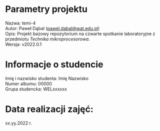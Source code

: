 # Parametry projektu
Nazwa:  temi-4  
Autor:  Paweł Dąbal (pawel.dabal@wat.edu.pl)  
Opis:   Projekt bazowy repozytorium na czwarte spotkanie laboratoryjne z przedmiotu *Technika mikroprocesorowa*.  
Wersja: v2022.0.1  

# Informacje o studencie
Imię i nazwisko studenta:   Imię Nazwisko  
Numer albumu:               00000  
Grupa studencka:            WELxxxxxx  

# Data realizacji zajęć:
xx.yy.2022 r.  
